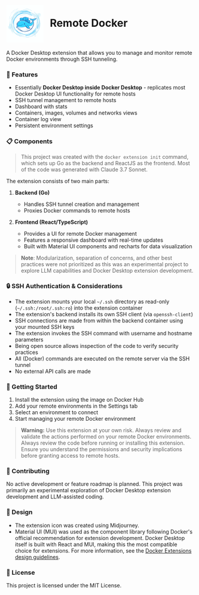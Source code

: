 <h1>
  <img src="/extension-icon.svg" alt="Project Logo" width="100" height="100" style="vertical-align: middle; margin-right: 10px;">
  Remote Docker
</h1>

A Docker Desktop extension that allows you to manage and monitor remote Docker environments through SSH tunneling.

### 🚀 Features

- Essentially **Docker Desktop inside Docker Desktop** - replicates most Docker Desktop UI functionality for remote hosts
- SSH tunnel management to remote hosts
- Dashboard with stats
- Containers, images, volumes and networks views
- Container log view
- Persistent environment settings

### 📋 Components

> This project was created with the `docker extension init` command, which sets up Go as the backend and ReactJS as the frontend. Most of the code was generated with Claude 3.7 Sonnet.

The extension consists of two main parts:

1. **Backend (Go)**
    - Handles SSH tunnel creation and management
    - Proxies Docker commands to remote hosts

2. **Frontend (React/TypeScript)**
    - Provides a UI for remote Docker management
    - Features a responsive dashboard with real-time updates
    - Built with Material UI components and recharts for data visualization

> **Note**: Modularization, separation of concerns, and other best practices were not prioritized as this was an experimental project to explore LLM capabilities and Docker Desktop extension development.

### 🔒 SSH Authentication & Considerations

- The extension mounts your local `~/.ssh` directory as read-only (`~/.ssh:/root/.ssh:ro`) into the extension container
- The extension's backend installs its own SSH client (via `openssh-client`)
- SSH connections are made from within the backend container using your mounted SSH keys
- The extension invokes the SSH command with username and hostname parameters
- Being open source allows inspection of the code to verify security practices
- All (Docker) commands are executed on the remote server via the SSH tunnel
- No external API calls are made

### 📖 Getting Started

1. Install the extension using the image on Docker Hub
2. Add your remote environments in the Settings tab
3. Select an environment to connect
4. Start managing your remote Docker environment

> **Warning:** Use this extension at your own risk. Always review and validate the actions performed on your remote Docker environments.
> Always review the code before running or installing this extension. Ensure you understand the permissions and security implications before granting access to remote hosts.

### 🤝 Contributing
No active development or feature roadmap is planned. This project was primarily an experimental exploration of Docker Desktop extension development and LLM-assisted coding.


### 🎨 Design

- The extension icon was created using Midjourney.
- Material UI (MUI) was used as the component library following Docker's official recommendation for extension development. Docker Desktop itself is built with React and MUI, making this the most compatible choice for extensions. For more information, see the [Docker Extensions design guidelines](https://docs.docker.com/extensions/extensions-sdk/design/#step-one-choose-your-framework).

### 📄 License
This project is licensed under the MIT License.